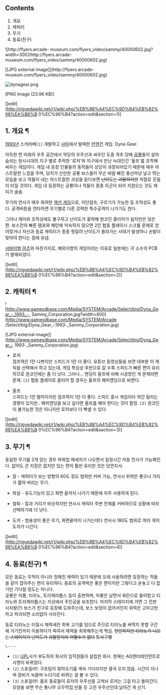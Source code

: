 ## Contents

    

1. 개요 
2. 캐릭터 
3. 무기 
4. 동료(친구) 

![http://flyers.arcade-
museum.com/flyers_video/sammy/40000602.jpg?width=300](http://flyers.arcade-
museum.com/flyers_video/sammy/40000602.jpg)

[[JPG external image]](http://flyers.arcade-
museum.com/flyers_video/sammy/40000602.jpg)

  

![dynagear.png](//rv.wkcdn.net/http://rigvedawiki.net/r1/pds/dynagear.png)

[PNG image (23.96 KB)]

  
  

[[edit](http://rigvedawiki.net/r1/wiki.php/%EB%8B%A4%EC%9D%B4%EB%82%98%EA%B8%B
0%EC%96%B4?action=edit&section=1)]

## 1. 개요 ¶

[1993년](1993%EB%85%84.md) 스카라베`[1]` 개발하고 [사미](%EC%82%AC%EB%AF%B8.md)에서
발매한 [런앤건](%EB%9F%B0%EC%95%A4%EA%B1%B4.md) 게임. Dyna Gear.

  

아득한 먼 미래의 우주 공간에서 악당의 우주선과 싸우던 도중 격추 당해 [공룡](%EA%B3%B5%EB%A3%A1.md)들이 살아
숨쉬는 원시시대의 지구 별로 추락한 '로저'와 지구에서 만난 늑대인간 '울프'를 조작해 싸우는 게임이다. 게임 내 등장 인물들의 동작들이
상당히 과장되어있기 때문에 매우 아스트랄한 느낌을 주며, 덩치가 산만한 공룡 보스들이 무슨 바람 빠진 풍선마냥 날고 뛰는 모습을 보고 적들이
내는 아스트랄한 괴성을 듣다보면 <del>난이도는 괴랄하지만</del> 저절로 웃음이 터질 것이다. 게임 내 등장하는 공룡이나 적들이 종종
아군이 되어 지원오는 것도 재미가 솔솔.

  

무기의 연사가 매우 화려한 [액션 게임](%EC%95%A1%EC%85%98%20%EA%B2%8C%EC%9E%84.md)으로, 이단점프,
구르기가 가능한 등 조작성도 좋다. 공격버튼을 연타하면 무기별로 다른 강력한 특수공격이 나가기도 한다.

  

그러나 재미와 조작성에도 불구하고 난이도가 흉악해 원코인 클리어가 쉽지만은 않은 편. 보스전의 빠른 템포와 패턴에 익숙하지 않으면 2인 협동
플레이시 스크롤 문제로 얻어맞거나 자신과 동료 캐릭터가 종종 헛갈려 난이도가 올라가는 사태가 발생하니 손발이 맞아야 한다는 점에 유념.

  

[서바이벌 아츠](%EC%84%9C%EB%B0%94%EC%9D%B4%EB%B2%8C%20%EC%95%84%EC%B8%A0.md)와
마찬가지로, 해외지향의 게임이라는 이유로 일본에는 극 소수의 PCB가 발매되었다.

  

[[edit](http://rigvedawiki.net/r1/wiki.php/%EB%8B%A4%EC%9D%B4%EB%82%98%EA%B8%B
0%EC%96%B4?action=edit&section=2)]

## 2. 캐릭터 ¶

![http://www.gamesdbase.com/Media/SYSTEM/Arcade/Select/big/Dyna_Gear_-_1993_-_
Sammy_Corporation.jpg?width=600](http://www.gamesdbase.com/Media/SYSTEM/Arcade
/Select/big/Dyna_Gear_-_1993_-_Sammy_Corporation.jpg)

[[JPG external
image]](http://www.gamesdbase.com/Media/SYSTEM/Arcade/Select/big/Dyna_Gear_-
_1993_-_Sammy_Corporation.jpg)

  * 로저  
점프력은 1칸 나쁘지만 스피드가 1칸 더 좋다. 유튜브 동영상들을 보면 대부분 이 캐릭을 선택해서 하고 있는데, 게임 특성상 후반으로 갈
수록 스피드가 빠른 편이 유리하므로 원코인에는 좀 더 낫다. 그러나... 엔딩이 울프에 비해 시궁창인 게 문제라면 문제. `[2]` 협동
플레이로 클리어 할 경우는 울프의 해피엔딩으로 바뀐다.  

  * 울프  
스피드는 1칸 떨어지지만 점프력이 1칸 더 좋다. 스피드 중시 게임이라 약간 밀리는 경향이 있지만.. 해피엔딩을 보고 싶다면 울프를 해야
한다는 것이 함정. `[3]` 원코인이 불가능한 것은 아니지만 로저보다 더 빡셀 수 있다.  

[[edit](http://rigvedawiki.net/r1/wiki.php/%EB%8B%A4%EC%9D%B4%EB%82%98%EA%B8%B
0%EC%96%B4?action=edit&section=3)]

## 3. 무기 ¶

  

동일한 무기를 2개 얻는 경우 파워업 메세지가 나오면서 일정시간 자동 연사가 가능해진다. 없어도 큰 지장은 없지만 있는 편이 훨씬 유리한
것은 당연지사.  

  * 칼 - 캐릭터가 보는 방향의 60도 정도 범위만 커버 가능, 연사시 위력은 좋으나 거리가 짧아 버리는 무기.  

  * 화살 - 유도기능이 있고 화면 끝까지 나가기 때문에 자주 사용하게 된다.  

  * 철퇴 - 칼과 거리가 비슷하지만 연사시 캐릭터 주변 전체를 커버하므로 상황에 따라 선택하기에 더 낫다.   

  * 도끼 - 범용성이 좋은 무기, 화면끝까지 나가는데다 연사시 180도 범위로 여러 개의 도끼가 나간다.  
  

[[edit](http://rigvedawiki.net/r1/wiki.php/%EB%8B%A4%EC%9D%B4%EB%82%98%EA%B8%B
0%EC%96%B4?action=edit&section=4)]

## 4. 동료(친구) ¶

  

모든 동료는 무적이 아니라 정해진 체력이 있기 때문에 오래 사용하려면 등장하는 적들을 같이 잡아주는 편이 유리하다. 동료의 공격력은 좋은
편이지만 그렇다고 손놓고 다 잡기만 기다릴 정도는 아니다.  
공룡은 익룡, 티라노, 트리케라톱스 등이 출현하며, 익룡은 날면서 육탄으로 들이받고 티라노와 트리케라톱스는 지상에서 주인공을 보조한다.
마지막 스테이지에 가면 그 전판 사자왕(?) 보스가 친구로 등장해 도와주는데, 보스 보정이 없어서인지 위력은 고마고만하고 파괴되면 소리없이
사라진다.  

동료 티라노는 터질시 체력세칸 회복 고기를 덤으로 주므로 티라노를 써먹지 못할 구간에 가기전까지 이용하다가 죽여서 체력을 회복해주는게 핵심.
<del>잔인하지만 티라노가 나오는 스테이지가 난이도가 괴랄한지라 어쩔수가 없다</del> <del>토사구팽</del>

  

`\----`

  * `[1]` [UPL](UPL.md)사가 부도하자 회사의 임직원들이 설립한 회사. 현재는 AQ엔터테인먼트로 사명이 바뀌었다.
  * `[2]` 스포일러!: 구조팀이 찾아오기를 계속 기다리지만 결국 오지 않음. 시간이 지나며 장비가 녹쓸며 누더기로 바뀌는 걸 볼 수 있다.
  * `[3]` 스포일러!: 울프 동료들이 로저의 우주선을 고쳐놔 로저는 그걸 타고 돌아간다. 모양을 보면 무슨 통나무 오두막집 만들 듯 고친 우주선인데 날아간 게 신기.

